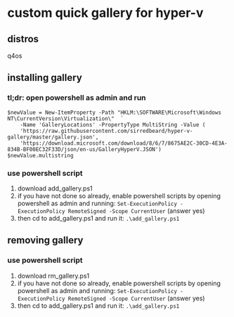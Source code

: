 # custom quick gallery for hyper-v

## distros

q4os

## installing gallery

### tl;dr: open powershell as admin and run

```
$newValue = New-ItemProperty -Path "HKLM:\SOFTWARE\Microsoft\Windows NT\CurrentVersion\Virtualization\"  `
    -Name 'GalleryLocations' -PropertyType MultiString -Value (
    'https://raw.githubusercontent.com/sirredbeard/hyper-v-gallery/master/gallery.json',
    'https://download.microsoft.com/download/8/6/7/8675AE2C-30CD-4E3A-834B-BF00EC32F33D/json/en-us/GalleryHyperV.JSON')
$newValue.multistring
```

### use powershell script

1. download add_gallery.ps1
1. if you have not done so already, enable powershell scripts by opening powershell as admin and running: `Set-ExecutionPolicy -ExecutionPolicy RemoteSigned -Scope CurrentUser` (answer yes)
1. then cd to add_gallery.ps1 and run it: `.\add_gallery.ps1`

## removing gallery

### use powershell script

1. download rm_gallery.ps1
1. if you have not done so already, enable powershell scripts by opening powershell as admin and running: `Set-ExecutionPolicy -ExecutionPolicy RemoteSigned -Scope CurrentUser` (answer yes)
1. then cd to add_gallery.ps1 and run it: `.\add_gallery.ps1`